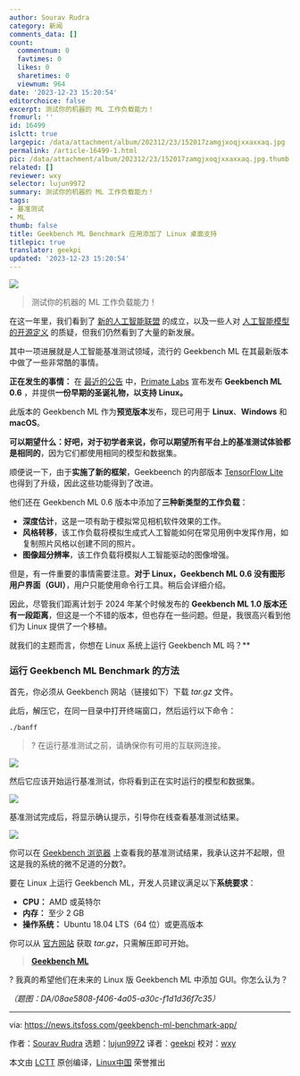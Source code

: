 ```yaml
---
author: Sourav Rudra
category: 新闻
comments_data: []
count:
  commentnum: 0
  favtimes: 0
  likes: 0
  sharetimes: 0
  viewnum: 964
date: '2023-12-23 15:20:54'
editorchoice: false
excerpt: 测试你的机器的 ML 工作负载能力！
fromurl: ''
id: 16499
islctt: true
largepic: /data/attachment/album/202312/23/152017zamgjxoqjxxaxxaq.jpg
permalink: /article-16499-1.html
pic: /data/attachment/album/202312/23/152017zamgjxoqjxxaxxaq.jpg.thumb.jpg
related: []
reviewer: wxy
selector: lujun9972
summary: 测试你的机器的 ML 工作负载能力！
tags:
- 基准测试
- ML
thumb: false
title: Geekbench ML Benchmark 应用添加了 Linux 桌面支持
titlepic: true
translator: geekpi
updated: '2023-12-23 15:20:54'
---
```


![](/data/attachment/album/202312/23/152017zamgjxoqjxxaxxaq.jpg)



> 
> 测试你的机器的 ML 工作负载能力！
> 
> 
> 


在这一年里，我们看到了 [新的人工智能联盟](https://news.itsfoss.com/ai-alliance/) 的成立，以及一些人对 [人工智能模型的开源定义](https://news.itsfoss.com/open-source-definition-ai/) 的质疑，但我们仍然看到了大量的新发展。


其中一项进展就是人工智能基准测试领域，流行的 Geekbench ML 在其最新版本中做了一些非常酷的事情。


**正在发生的事情：** 在 [最近的公告](https://www.geekbench.com/blog/2023/12/geekbench-ml-06/) 中，[Primate Labs](https://www.primatelabs.com/) 宣布发布 **Geekbench ML 0.6** ，并提供**一份早期的圣诞礼物，以支持 Linux。**


此版本的 Geekbench ML 作为**预览版本**发布，现已可用于 **Linux**、**Windows** 和 **macOS**。


**可以期望什么：好吧，对于初学者来说，你可以期望所有平台上的基准测试体验都是相同的**，因为它们都使用相同的模型和数据集。


顺便说一下，由于**实施了新的框架**，Geekbeench 的内部版本 [TensorFlow Lite](https://www.tensorflow.org/lite/guide) 也得到了升级，因此这些功能得到了改进。


他们还在 Geekbench ML 0.6 版本中添加了**三种新类型的工作负载**：


* **深度估计**，这是一项有助于模拟常见相机软件效果的工作。
* **风格转移**，该工作负载将模拟生成式人工智能如何在常见用例中发挥作用，如复制照片风格以创建不同的照片。
* **图像超分辨率**，该工作负载将模拟人工智能驱动的图像增强。


但是，有一件重要的事情需要注意。**对于 Linux，Geekbench ML 0.6 没有图形用户界面（GUI）**，用户只能使用命令行工具。稍后会详细介绍。


因此，尽管我们距离计划于 2024 年某个时候发布的 **Geekbench ML 1.0 版本还有一段距离**，但这是一个不错的版本，但也存在一些问题。但是，我很高兴看到他们为 Linux 提供了一个移植。


就我们的主题而言，你想在 Linux 系统上运行 Geekbench ML 吗？\*\*


### 运行 Geekbench ML Benchmark 的方法


首先，你必须从 Geekbench 网站（链接如下）下载 *tar.gz* 文件。


此后，解压它，在同一目录中打开终端窗口，然后运行以下命令：



```
./banff

```


> 
> ? 在运行基准测试之前，请确保你有可用的互联网连接。
> 
> 
> 


![](/data/attachment/album/202312/23/152054tz7dpdv8zkk8w8d6.png)


然后它应该开始运行基准测试，你将看到正在实时运行的模型和数据集。


![](/data/attachment/album/202312/23/152055xzucjjvyytvyylkg.png)


基准测试完成后，将显示确认提示，引导你在线查看基准测试结果。


![](/data/attachment/album/202312/23/152055n666htqr46604w8z.png)


你可以在 [Geekbench 浏览器](https://browser.geekbench.com/ml/v0/inference/328997) 上查看我的基准测试结果，我承认这并不起眼，但这是我的系统的微不足道的分数?。


要在 Linux 上运行 Geekbench ML，开发人员建议满足以下**系统要求**：


* **CPU：** AMD 或英特尔
* **内存：** 至少 2 GB
* **操作系统：** Ubuntu 18.04 LTS（64 位）或更高版本


你可以从 [官方网站](https://www.geekbench.com/ml/download/) 获取 *tar.gz*，只需解压即可开始。



> 
> **[Geekbench ML](https://www.geekbench.com/ml/download/)**
> 
> 
> 


? 我真的希望他们在未来的 Linux 版 Geekbench ML 中添加 GUI。你怎么认为？


*（题图：DA/08ae5808-f406-4a05-a30c-f1d1d36f7c35）*




---


via: <https://news.itsfoss.com/geekbench-ml-benchmark-app/>


作者：[Sourav Rudra](https://news.itsfoss.com/author/sourav/) 选题：[lujun9972](https://github.com/lujun9972) 译者：[geekpi](https://github.com/geekpi) 校对：[wxy](https://github.com/wxy)


本文由 [LCTT](https://github.com/LCTT/TranslateProject) 原创编译，[Linux中国](https://linux.cn/) 荣誉推出
